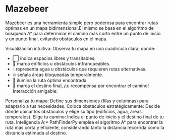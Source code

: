 # Mazebeer
Mazebeer es una herramienta simple pero poderosa para encontrar rutas óptimas en un mapa bidimensional.El mismo se basa en el algoritmo de búsqueda A* para determinar el camino más corto entre un punto de inicio y un punto final, evitando obstáculos en el mapa.

Visualización intuitiva: Observa tu mapa en una cuadrícula clara, donde:

* ⬜ indica espacios libres y transitables.
* 🚧 marca edificios u obstáculos infranqueables.
* 💧 representa agua u obstáculos que requieren rutas alternativas.
* 🔥 señala áreas bloqueadas temporalmente.
* 🧔 ilumina la ruta óptima encontrada.
* 🍺 marca el destino final, ¡tu recompensa por encontrar el camino!
Interacción amigable:

Personaliza tu mapa: Define sus dimensiones (filas y columnas) para adaptarlo a tus necesidades.
Coloca obstáculos estratégicamente: Decide dónde ubicar los obstáculos y elige su tipo (edificios, agua, áreas temporales).
Elige tu camino: Indica el punto de inicio y el destino final de tu ruta.
Inteligencia A:* PathFinderPy emplea el algoritmo A* para encontrar la ruta más corta y eficiente, considerando tanto la distancia recorrida como la distancia estimada al destino.
